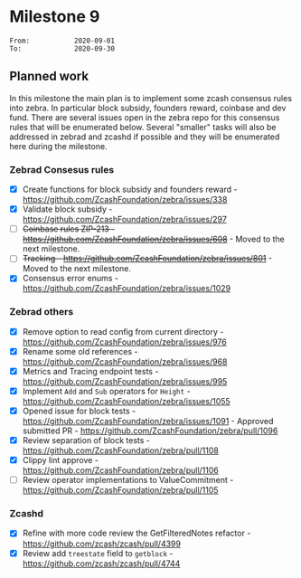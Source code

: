 # Milestone 9

```
From:           2020-09-01
To:             2020-09-30
```

## Planned work

In this milestone the main plan is to implement some zcash consensus rules into zebra. In particular block subsidy, founders reward, coinbase and dev fund. There are several issues open in the zebra repo for this consensus rules that will be enumerated below. Several "smaller" tasks will also be addressed in zebrad and zcashd if possible and they will be enumerated here during the milestone.

### Zebrad Consesus rules

- [x] Create functions for block subsidy and founders reward - https://github.com/ZcashFoundation/zebra/issues/338
- [x] Validate block subsidy - https://github.com/ZcashFoundation/zebra/issues/297
- [ ] <strike>Coinbase rules ZIP-213 - https://github.com/ZcashFoundation/zebra/issues/608</strike> - Moved to the next milestone.
- [ ] <strike>Tracking - https://github.com/ZcashFoundation/zebra/issues/801</strike> - Moved to the next milestone.
- [x] Consensus error enums - https://github.com/ZcashFoundation/zebra/issues/1029

### Zebrad others

- [x] Remove option to read config from current directory - https://github.com/ZcashFoundation/zebra/issues/976
- [x] Rename some old references - https://github.com/ZcashFoundation/zebra/issues/968
- [x] Metrics and Tracing endpoint tests - https://github.com/ZcashFoundation/zebra/issues/995
- [x] Implement `Add` and `Sub` operators for `Height` - https://github.com/ZcashFoundation/zebra/issues/1055
- [x] Opened issue for block tests - https://github.com/ZcashFoundation/zebra/issues/1091 - Approved submitted PR - https://github.com/ZcashFoundation/zebra/pull/1096
- [x] Review separation of block tests - https://github.com/ZcashFoundation/zebra/pull/1108
- [x] Clippy lint approve - https://github.com/ZcashFoundation/zebra/pull/1106
- [ ] Review operator implementations to ValueCommitment - https://github.com/ZcashFoundation/zebra/pull/1105

### Zcashd

- [x] Refine with more code review the GetFilteredNotes refactor - https://github.com/zcash/zcash/pull/4399
- [x] Review add `treestate` field to `getblock` - https://github.com/zcash/zcash/pull/4744
